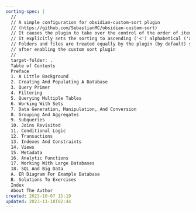 ```yaml
---
sorting-spec: |
  //
  // A simple configuration for obsidian-custom-sort plugin
  // (https://github.com/SebastianMC/obsidian-custom-sort)
  // It causes the plugin to take over the control of the order of items in the root folder ('/') of the vault
  // It explicitly sets the sorting to ascending ('<') alphabetical ('a-z')
  // Folders and files are treated equally by the plugin (by default) so expect them intermixed
  // after enabling the custom sort plugin
  // 
  target-folder: .
  Table of Contents
  Preface
  1. A Little Background
  2. Creating And Populating A Database
  3. Query Primer
  4. Filtering
  5. Querying Multiple Tables
  6. Working With Sets
  7. Data Generation, Manipulation, And Conversion
  8. Grouping And Aggregates
  9. Subqueries
  10. Joins Revisited
  11. Conditional Logic
  12. Transactions
  13. Indexes And Constraints
  14. Views
  15. Metadata
  16. Analytic Functions
  17. Working With Large Databases
  18. SQL And Big Data
  A. ER Diagram For Example Database
  B. Solutions To Exercises
  Index
  About The Author
created: 2023-10-07 15:19
updated: 2023-11-18T02:44
---
```




